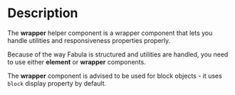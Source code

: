 # Description

The **wrapper** helper component is a wrapper component that lets you handle utilities and responsiveness properties properly.

Because of the way Fabula is structured and utilities are handled, you need to use either **element** or **wrapper** components.

The **wrapper** component is advised to be used for block objects - it uses `block` display property by default. 